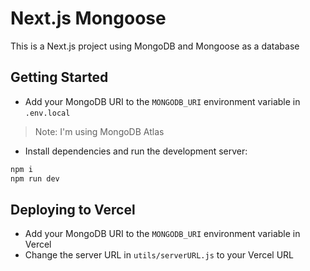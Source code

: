 # Next.js Mongoose

This is a Next.js project using MongoDB and Mongoose as a database

## Getting Started

- Add your MongoDB URI to the `MONGODB_URI` environment variable in `.env.local`

> Note: I'm using MongoDB Atlas

- Install dependencies and run the development server:

```bash
npm i
npm run dev
```

## Deploying to Vercel

- Add your MongoDB URI to the `MONGODB_URI` environment variable in Vercel
- Change the server URL in `utils/serverURL.js` to your Vercel URL
